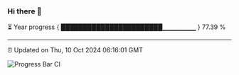 ### Hi there 👋

⏳ Year progress { ███████████████████████▁▁▁▁▁▁▁ } 77.39 %

---

⏰ Updated on Thu, 10 Oct 2024 06:16:01 GMT

![Progress Bar CI](https://github.com/code-lakshay/GitHub-Actions-Demo/workflows/Progress%20Bar%20CI/badge.svg)
